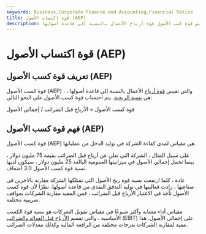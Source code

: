 ```yaml
---
keywords: Business,Corporate Finance and Accounting,Financial Ratios
title: قوة اكتساب الأصول (AEP)
description: ما مدى كفاءة شركتك في تحقيق الدخل؟ تقيس قوة كسب الأصول قوة أرباح الأعمال بالنسبة إلى قاعدة أصولها.
---
```


# قوة اكتساب الأصول (AEP)
## تعريف قوة كسب الأصول (AEP)

قوة كسب الأصول (AEP) ، والتي تقيس [قوة أرباح](/earnings-power) الأعمال بالنسبة إلى قاعدة أصولها ، هي [نسبة الربحية](/profitabilityratios). يتم احتساب قوة كسب الأصول على النحو التالي:

قوة كسب الأصول = الأرباح قبل الضرائب / إجمالي الأصول

## فهم قوة كسب الأصول (AEP)

قوة كسب الأصول (AEP) هي مقياس لمدى كفاءة الشركة في توليد الدخل من عملياتها.

على سبيل المثال ، الشركة التي تعلن عن أرباح قبل الضرائب بقيمة 75 مليون دولار ، بينما تحمل إجمالي الأصول في ميزانيتها العمومية البالغة 25 مليون دولار ، سيكون لديها نسبة قوة كسب الأصول 3.0 أضعاف.

عادة ، كلما ارتفعت نسبة قوة ربح الأصول التي تمتلكها الشركة مقارنة بالآخرين في صناعتها ، زادت فعاليتها في توليد التدفق النقدي من قاعدة أصولها. نظرًا لأن قوة كسب الأصول تأخذ في الاعتبار الأرباح قبل الضرائب ، فمن المفيد مقارنة الشركات بمواقف ضريبية مختلفة.

مقياس أداء مشابه وأكثر شيوعًا في مقياس تمويل الشركات هو نسبة قوة الكسب الأساسية ، والتي تقسم [الأرباح قبل الفوائد والضرائب](/ebit) (EBIT) على إجمالي الأصول. هذا مفيد لمقارنة الشركات بدرجات مختلفة من الرافعة المالية وكذلك معدلات الضرائب.

